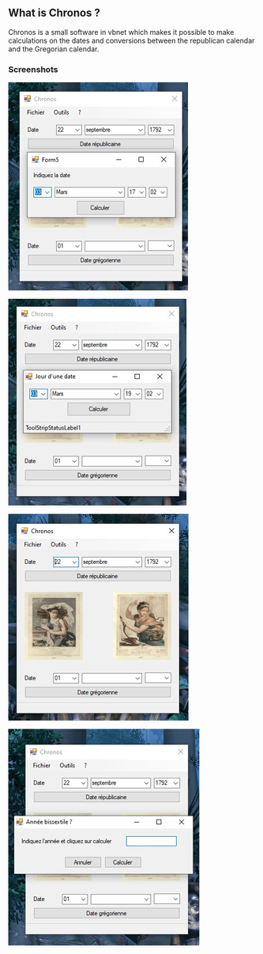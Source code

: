 What is Chronos ?
-----------------

Chronos is a small software in vbnet which makes it possible to make calculations on the dates and conversions between the republican calendar and the Gregorian calendar.

### Screenshots

![alt text](https://raw.githubusercontent.com/AlexisAmand/Chronos/master/captures/chronos-01.jpg)   

![alt text](https://raw.githubusercontent.com/AlexisAmand/Chronos/master/captures/chronos-02.jpg) 

![alt text](https://raw.githubusercontent.com/AlexisAmand/Chronos/master/captures/chronos-03.jpg)  

![alt text](https://raw.githubusercontent.com/AlexisAmand/Chronos/master/captures/chronos-04.jpg)   